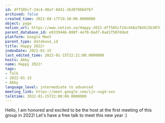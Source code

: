 ```yaml
---
id: dff585cf-24c4-48a7-8d41-3b30708b0767
archived: false
created_time: 2021-08-17T19:10:00.0000000
object: page
notion_url: https://www.notion.so/Happy-2022-dff585cf24c448a78d413b30708b0767
parent_database_id: e9339446-880f-4ef0-8ad7-8ad1f507dded
platform: Google Meet
parent_type: database_id
title: Happy 2022!
indexDate: 2022-01-15
last_edited_time: 2022-01-15T22:21:00.0000000
hosts: Abby
name: Happy 2022!
tags:
- Talk
- 2022-01-15
- Abby
language_level: intermediate to advanced
meeting_link: https://meet.google.com/ijn-vugd-osn
talktime: 2022-01-15T22:00:00.0000000
---
```


Hello, I am honored and excited to be the host at the first meeting of this group in 2022! Let's have a free talk to meet this new year :)





